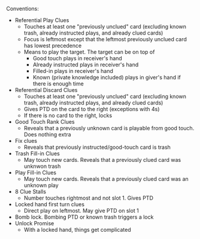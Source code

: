 Conventions:

- Referential Play Clues
    - Touches at least one "previously unclued" card (excluding known trash, already instructed plays, and already clued cards)
    - Focus is leftmost except that the leftmost previously unclued card has lowest precedence
    - Means to play the target. The target can be on top of
        - Good touch plays in receiver's hand
        - Already instructed plays in receiver's hand
        - Filled-in plays in receiver's hand
        - Known (private knowledge included) plays in giver's hand if there is enough time
- Referential Discard Clues
    - Touches at least one "previously unclued" card (excluding known trash, already instructed plays, and already clued cards)
    - Gives PTD on the card to the right (exceptions with 4s)
    - If there is no card to the right, locks
- Good Touch Rank Clues
    - Reveals that a previously unknown card is playable from good touch. Does nothing extra
- Fix clues
    - Reveals that previously instructed/good-touch card is trash
- Trash Fill-in Clues
    - May touch new cards. Reveals that a previously clued card was unknwon trash
- Play Fill-in Clues
    - May touch new cards. Reveals that a previously clued card was an unknown play
- 8 Clue Stalls
    - Number touches rightmost and not slot 1. Gives PTD
- Locked hand first turn clues
    - Direct play on leftmost. May give PTD on slot 1
- Bomb lock. Bombing PTD or known trash triggers a lock
- Unlock Promise
    - With a locked hand, things get complicated